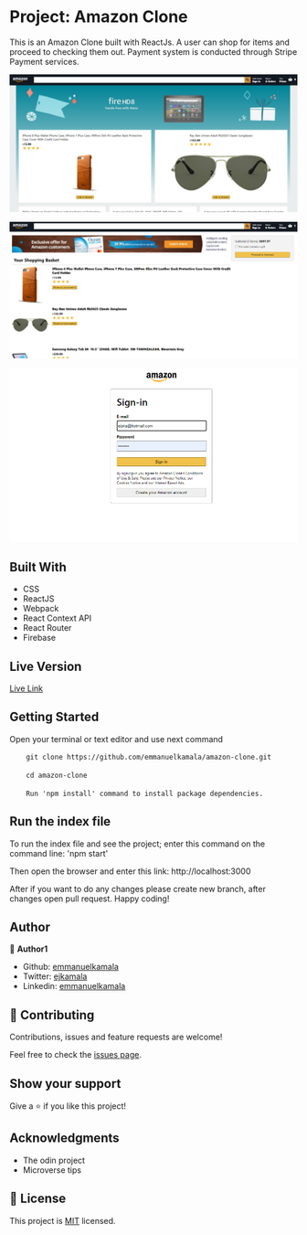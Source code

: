 # Project: Amazon Clone

This is an Amazon Clone built with ReactJs. A user can shop for items and proceed to checking them out. Payment system is conducted through Stripe Payment services.

![screenshot](./src/images/homepage.png)<br />

![screenshot](./src/images/homepage2.png)<br />

![screenshot](./src/images/homepage3.png)

## Built With

- CSS
- ReactJS
- Webpack
- React Context API
- React Router
- Firebase


## Live Version

[Live Link](live.com/)


## Getting Started

Open your terminal or text editor and use next command

        git clone https://github.com/emmanuelkamala/amazon-clone.git

        cd amazon-clone

        Run 'npm install' command to install package dependencies.

## Run the index file

To run the index file and see the project; enter this command on the command line:
'npm start'

Then open the browser and enter this link:
http://localhost:3000

After if you want to do any changes please create new branch, after changes open pull request.
Happy coding!


## Author

👤 **Author1**

- Github: [emmanuelkamala](https://github.com/emmanuelkamala)
- Twitter: [ejkamala](https://twitter.com/ejkamala)
- Linkedin: [emmanuelkamala](https://linkedin.com/in/emmanuelkamala)

## 🤝 Contributing

Contributions, issues and feature requests are welcome!

Feel free to check the [issues page](issues/).

## Show your support

Give a ⭐️ if you like this project!

## Acknowledgments

- The odin project
- Microverse tips

## 📝 License

This project is [MIT](lic.url) licensed.
